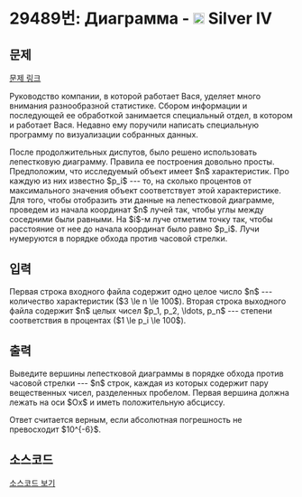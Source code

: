 # 29489번: Диаграмма - <img src="https://static.solved.ac/tier_small/7.svg" style="height:20px" /> Silver IV

<!-- performance -->

<!-- 문제 제출 후 깃허브에 푸시를 했을 때 제출한 코드의 성능이 입력될 공간입니다.-->

<!-- end -->

## 문제

[문제 링크](https://boj.kr/29489)


<p>Руководство компании, в которой работает Вася, уделяет много внимания разнообразной статистике. Сбором информации и последующей ее обработкой занимается специальный отдел, в котором и работает Вася. Недавно ему поручили написать специальную программу по визуализации собранных данных.</p>

<p>После продолжительных диспутов, было решено использовать лепестковую диаграмму. Правила ее построения довольно просты. Предположим, что исследуемый объект имеет $n$ характеристик. Про каждую из них известно $p_i$ --- то, на сколько процентов от максимального значения объект соответствует этой характеристике. Для того, чтобы отобразить эти данные на лепестковой диаграмме, проведем из начала координат $n$ лучей так, чтобы углы между соседними были равными. На $i$-м луче отметим точку так, чтобы расстояние от нее до начала координат было равно $p_i$. Лучи нумеруются в порядке обхода против часовой стрелки.</p>



## 입력


<p>Первая строка входного файла содержит одно целое число $n$ --- количество характеристик ($3 \le n \le 100$). Вторая строка выходного файла содержит $n$ целых чисел $p_1, p_2, \ldots, p_n$ --- степени соответствия в процентах ($1 \le p_i \le 100$).</p>



## 출력


<p>Выведите вершины лепестковой диаграммы в порядке обхода против часовой стрелки --- $n$ строк, каждая из которых содержит пару вещественных чисел, разделенных пробелом. Первая вершина должна лежать на оси $Ox$ и иметь положительную абсциссу.</p>

<p>Ответ считается верным, если абсолютная погрешность не превосходит $10^{-6}$.</p>



## 소스코드

[소스코드 보기](Диаграмма.cpp)
